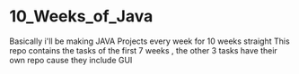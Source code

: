 # 10_Weeks_of_Java
Basically i'll be making JAVA Projects every week for 10 weeks straight
This repo contains the tasks of the first 7 weeks , the other 3 tasks have their own repo cause they include GUI
